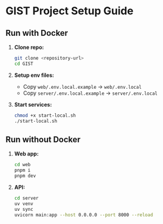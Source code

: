 # GIST Project Setup Guide

## Run with Docker

1. **Clone repo:**

   ```bash
   git clone <repository-url>
   cd GIST
   ```

2. **Setup env files:**

   * Copy `web/.env.local.example` → `web/.env.local`
   * Copy `server/.env.local.example` → `server/.env.local`

3. **Start services:**

   ```bash
   chmod +x start-local.sh
   ./start-local.sh
   ```

## Run without Docker

1. **Web app:**

   ```bash
   cd web
   pnpm i
   pnpm dev
   ```

2. **API:**

   ```bash
   cd server
   uv venv
   uv sync
   uvicorn main:app --host 0.0.0.0 --port 8000 --reload
   ```
